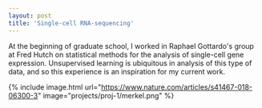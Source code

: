 ```yaml
---
layout: post
title: 'Single-cell RNA-sequencing'
---
```

At the beginning of graduate school, I worked in Raphael Gottardo's group at Fred Hutch on statistical methods for the analysis of single-cell gene expression. Unsupervised learning is ubiquitous in analysis of this type of data, and so this experience is an inspiration for my current work.

{% include image.html url="https://www.nature.com/articles/s41467-018-06300-3" image="projects/proj-1/merkel.png" %}

